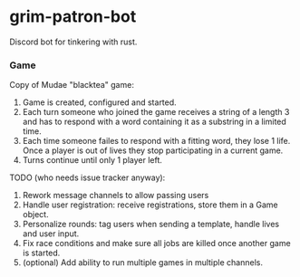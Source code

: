 # grim-patron-bot

Discord bot for tinkering with rust.


### Game
Copy of Mudae "blacktea" game:
1. Game is created, configured and started.
2. Each turn someone who joined the game receives a string of a length 3 and has to respond with a word containing it as a substring in a limited time.
3. Each time someone failes to respond with a fitting word, they lose 1 life. Once a player is out of lives they stop participating in a current game.
4. Turns continue until only 1 player left.

TODO (who needs issue tracker anyway):
1. Rework message channels to allow passing users
1. Handle user registration: receive registrations, store them in a Game object.
1. Personalize rounds: tag users when sending a template, handle lives and user input.
1. Fix race conditions and make sure all jobs are killed once another game is started.
1. (optional) Add ability to run multiple games in multiple channels.
